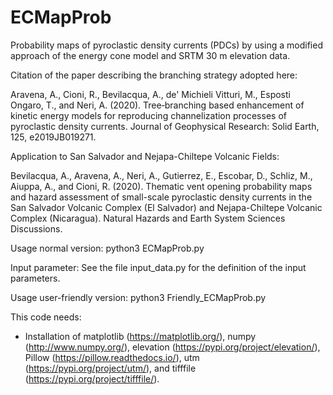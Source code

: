 # ECMapProb
Probability maps of pyroclastic density currents (PDCs) by using a modified approach of the energy cone model and SRTM 30 m elevation data.

Citation of the paper describing the branching strategy adopted here:

Aravena, A., Cioni, R., Bevilacqua, A., de' Michieli Vitturi, M., Esposti Ongaro, T., and Neri, A. (2020). Tree‐branching based enhancement of kinetic energy models for reproducing channelization processes of pyroclastic density currents. Journal of Geophysical Research: Solid Earth, 125, e2019JB019271.

Application to San Salvador and Nejapa-Chiltepe Volcanic Fields:

Bevilacqua, A., Aravena, A., Neri, A., Gutierrez, E., Escobar, D., Schliz, M., Aiuppa, A., and Cioni, R. (2020). Thematic vent opening probability maps and hazard assessment of small-scale pyroclastic density currents in the San Salvador Volcanic Complex (El Salvador) and Nejapa-Chiltepe Volcanic Complex (Nicaragua). Natural Hazards and Earth System Sciences Discussions.

Usage normal version:
 python3 ECMapProb.py

Input parameter:
 See the file input_data.py for the definition of the input parameters.

Usage user-friendly version:
 python3 Friendly_ECMapProb.py

This code needs:
 - Installation of matplotlib (https://matplotlib.org/), numpy (http://www.numpy.org/), elevation (https://pypi.org/project/elevation/), Pillow (https://pillow.readthedocs.io/), utm (https://pypi.org/project/utm/), and tifffile (https://pypi.org/project/tifffile/).

